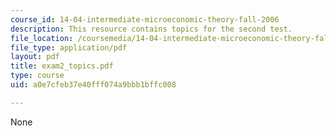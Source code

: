 ```yaml
---
course_id: 14-04-intermediate-microeconomic-theory-fall-2006
description: This resource contains topics for the second test.
file_location: /coursemedia/14-04-intermediate-microeconomic-theory-fall-2006/a0e7cfeb37e40fff074a9bbb1bffc008_exam2_topics.pdf
file_type: application/pdf
layout: pdf
title: exam2_topics.pdf
type: course
uid: a0e7cfeb37e40fff074a9bbb1bffc008

---
```

None
